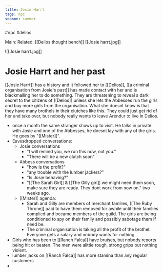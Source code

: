 ```yaml
---
title: Josie Harrt
tags: npc
season: summer
---
```

 
#npc #delios 

Main:
Related: [[Delios thought bench]]
[[Josie harrt.jpg]]

![[Josie harrt.jpg]]

# Josie Harrt and her past
[[Josie Harrt]] has a history and it followed her to [[Delios]], [[a criminal organisation from Josie's past]] has made contact with her and is blackmailing her to do something. They are threatening to reveal a dark secret to the citizens of [[Delios]] unless she lets the Abbesses run the girls and buy more girls from the organisation. What she doesnt know is that they have many brothels in their clutches like this. They could just get rid of her and take over, but nobody really wants to leave Arendur to live in Delios.
-	once a month the same stranger shows up to visit. He talks in private with Josie and one of the Abbesses, he doesnt lay with any of the girls. He goes by "[[Mister]]".
-	Eavesdropped conversations: 
	-	Josie conversations
		-	"I will remind you, we run this now, not you."
		-	"There will be a new clutch soon"
	-	Abbess conversations
		-	"how is the profit?"
		-	"any trouble with the lumber jackers?"
		-	"Is Josie behaving?"
		-	"[[The Sarah Girl]] & [[The Gilly girl]] we might need them soon, make sure they are ready. They dont work from now on." two weeks ago.
	-	[[Mister]] agenda:
		-	Sarah and Gilly are members of merchant families, [[The Ruby Throne]] paid to have them removed for awhile until their families complied and became members of the guild. The girls are being conditioned to spy on their family and possibly sabotage them if need be.
		-	The criminal organisation is taking all the profit of the brothel. Everyone gets a salary and nobody wants for nothing.
-	Girls who has been to [[Ranch Falca]] have bruises, but nobody reports being hit or beaten. The men were alittle rough, strong grips but nothing violent.
-	lumber jacks on [[Ranch Falca]] has more stamina than any regular customers
-	
